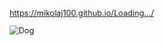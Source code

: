 https://mikolaj100.github.io/Loading.../ 

![Dog](https://media0.giphy.com/media/v1.Y2lkPTc5MGI3NjExdnlvejI2dnRlejkxMjlld2FydGE1ZDhiYm4zNDV5bXRhd2t0d3IyZSZlcD12MV9pbnRlcm5hbF9naWZfYnlfaWQmY3Q9Zw/zODuwJyCtHFO68eBsr/giphy.gif)
